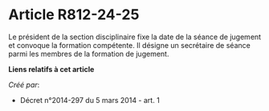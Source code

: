 # Article R812-24-25

Le président de la section disciplinaire fixe la date de la séance de jugement et convoque la formation compétente. Il
désigne un secrétaire de séance parmi les membres de la formation de jugement.

**Liens relatifs à cet article**

_Créé par_:

  - Décret n°2014-297 du 5 mars 2014 - art. 1
